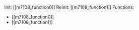 Init: [[m7108_function0]]
ReInit: [[m7108_function1]]
Functions:
- [[m7108_function0]]
- [[m7108_function1]]
